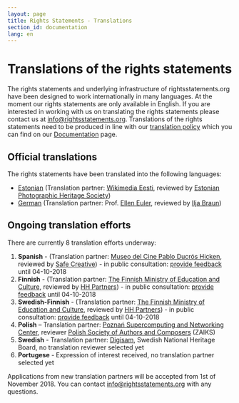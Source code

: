 ```yaml
---
layout: page
title: Rights Statements - Translations
section_id: documentation
lang: en
---
```


# Translations of the rights statements

The rights statements and underlying infrastructure of rightsstatements.org have been designed to work internationally in many languages. At the moment our rights statements are only available in English. If you are interested in working with us on translating the rights statements please contact us at [info@rightsstatements.org](mailto:info@rightsstatements.org). Translations of the rights statements need to be produced in line with our [translation policy](/en/documentation/translation-policy/) which you can find on our [Documentation](/en/documentation/) page.

<div class="box">

## Official translations
  
The rights statements have been translated into the following languages: 

* [Estonian](http://rightsstatements.org/page/1.0/?language=et) (Translation partner: [Wikimedia Eesti](https://ee.wikimedia.org/wiki/Esileht), reviewed by [Estonian Photographic Heritage Society](http://fotoparand.org.ee/wp/eng/))
* [German](http://rightsstatements.org/page/1.0/?language=de) (Translation partner: Prof. [Ellen Euler](https://www.fh-potsdam.de/studieren/fachbereiche/informationswissenschaften/personen/lehrende/detailansicht/person-action/ellen-euler/show/Person/), reviewed by [Ilja Braun](http://iljabraun.de/))

## Ongoing translation efforts

There are currently 8 translation efforts underway:

1. **Spanish** - (Translation partner: [Museo del Cine Pablo Ducrós Hicken](http://www.buenosaires.gob.ar/museodelcine), reviewed by [Safe Creative](https://www.safecreative.org/)) - in public consultation: [provide feedback](https://docs.google.com/document/d/1wzPVyHAFO4Uke_fVSlQfZtG-mQAHQFcE2PaM86TRweU/edit#) until 04-10-2018
2. **Finnish** -  (Translation partner: [The Finnish Ministry of Education and Culture](https://minedu.fi/en/frontpage), reviewed by [HH Partners](https://www.hhpartners.fi/en/)) - in public consultation:  [provide feedback](https://docs.google.com/document/d/1qTEnStsN5Q8xYYfSKeI3Lu38gqW9SV148Y-mf_mlzvU/edit?usp=sharing) until 04-10-2018
3. **Swedish-Finnish** - (Translation partner: [The Finnish Ministry of Education and Culture](https://minedu.fi/en/frontpage), reviewed by [HH Partners](https://www.hhpartners.fi/en/)) - in public consultation:  [provide feedback](https://docs.google.com/document/d/1tQ3gxZaN_M6hypI2YZiGJB5gmWfde_9gLHeBy-cqGH4/edit?usp=sharing) until 04-10-2018
4. **Polish** – Translation partner: [Poznań Supercomputing and Networking Center](http://www.man.poznan.pl/online/en/), reviewer [Polish Society of Authors and Composers](https://www.zaiks.org.pl/) (ZAIKS)
5. **Swedish** - Translation partner: [Digisam](http://www.digisam.se/?lang=en), Swedish National Heritage Board, no translation reviewer selected yet
6. **Portugese** -  Expression of interest received, no translation partner selected yet 

Applications from new translation partners will be accepted from 1st of November 2018. You can contact [info@rightsstatements.org](mailto:info@rightsstatements.org) with any questions. 
</div>
